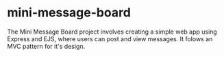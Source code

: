 # mini-message-board
The Mini Message Board project involves creating a simple web app using Express and EJS, where users can post and view messages. It folows an MVC pattern for it's design.
